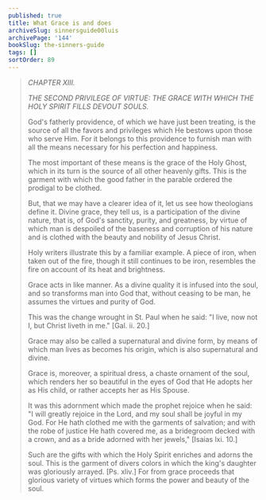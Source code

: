 ```yaml
---
published: true
title: What Grace is and does
archiveSlug: sinnersguide00luis
archivePage: '144'
bookSlug: the-sinners-guide
tags: []
sortOrder: 89
---
```


> *CHAPTER XIII.*
> 
> *THE SECOND PRIVILEGE OF VIRTUE: THE GRACE WITH WHICH THE HOLY SPIRIT FILLS DEVOUT SOULS.*
> 
> God's fatherly providence, of which we have just been treating, is the source of all the favors and privileges which He bestows upon those who serve Him. For it belongs to this providence to furnish man with all the means necessary for his perfection and happiness.
> 
> The most important of these means is the grace of the Holy Ghost, which in its turn is the source of all other heavenly gifts. This is the garment with which the good father in the parable ordered the prodigal to be clothed.
> 
> But, that we may have a clearer idea of it, let us see how theologians define it. Divine grace, they tell us, is a participation of the divine nature, that is, of God's sanctity, purity, and greatness, by virtue of which man is despoiled of the baseness and corruption of his nature and is clothed with the beauty and nobility of Jesus Christ.
> 
> Holy writers illustrate this by a familiar example. A piece of iron, when taken out of the fire, though it still continues to be iron, resembles the fire on account of its heat and brightness.
> 
> Grace acts in like manner. As a divine quality it is infused into the soul, and so transforms man into God that, without ceasing to be man, he assumes the virtues and purity of God.
> 
> This was the change wrought in St. Paul when he said: "I live, now not I, but Christ liveth in me." [Gal. ii. 20.]
> 
> Grace may also be called a supernatural and divine form, by means of which man lives as becomes his origin, which is also supernatural and divine.
> 
> Grace is, moreover, a spiritual dress, a chaste ornament of the soul, which renders her so beautiful in the eyes of God that He adopts her as His child, or rather accepts her as His Spouse.
> 
> It was this adornment which made the prophet rejoice when he said: "I will greatly rejoice in the Lord, and my soul shall be joyful in my God. For He hath clothed me with the garments of salvation; and with the robe of justice He hath covered me, as a bridegroom decked with a crown, and as a bride adorned with her jewels," [Isaias lxi. 10.]
> 
> Such are the gifts with which the Holy Spirit enriches and adorns the soul. This is the garment of divers colors in which the king's daughter was gloriously arrayed. [Ps. xliv.] For from grace proceeds that glorious variety of virtues which forms the power and beauty of the soul.
